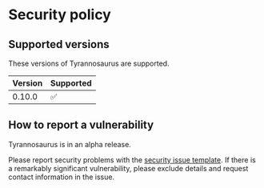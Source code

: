 # Security policy

## Supported versions

These versions of Tyrannosaurus are supported.

| Version | Supported          |
| ------- | ------------------ |
| 0.10.0  | :white_check_mark: |

## How to report a vulnerability

Tyrannosaurus is in an alpha release.

Please report security problems with the
[security issue template](https://github.com/dmyersturnbull/tyrannosaurus/issues/new?labels=kind%3A+security+%F0%9F%94%92&template=security.md).
If there is a remarkably significant vulnerability, please exclude details and request contact information in the issue.

